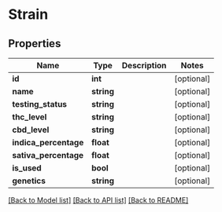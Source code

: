 # Strain

## Properties
Name | Type | Description | Notes
------------ | ------------- | ------------- | -------------
**id** | **int** |  | [optional] 
**name** | **string** |  | [optional] 
**testing_status** | **string** |  | [optional] 
**thc_level** | **string** |  | [optional] 
**cbd_level** | **string** |  | [optional] 
**indica_percentage** | **float** |  | [optional] 
**sativa_percentage** | **float** |  | [optional] 
**is_used** | **bool** |  | [optional] 
**genetics** | **string** |  | [optional] 

[[Back to Model list]](../../README.md#documentation-for-models) [[Back to API list]](../../README.md#documentation-for-api-endpoints) [[Back to README]](../../README.md)


